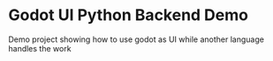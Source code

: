 # Godot UI Python Backend Demo
 Demo project showing how to use godot as UI while another language handles the work

